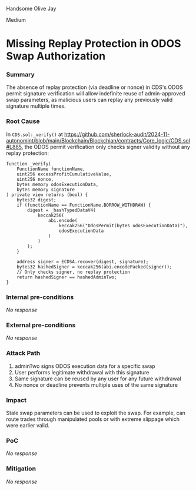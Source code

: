 Handsome Olive Jay

Medium

# Missing Replay Protection in ODOS Swap Authorization

### Summary

The absence of replay protection (via deadline or nonce) in CDS's ODOS permit signature verification will allow indefinite reuse of admin-approved swap parameters, as malicious users can replay any previously valid signature multiple times.


### Root Cause

In `CDS.sol:_verify()` at https://github.com/sherlock-audit/2024-11-autonomint/blob/main/Blockchain/Blockchian/contracts/Core_logic/CDS.sol#L885, the ODOS permit verification only checks signer validity without any replay protection:
```solidity
function _verify(
    FunctionName functionName,
    uint256 excessProfitCumulativeValue,
    uint256 nonce,
    bytes memory odosExecutionData,
    bytes memory signature
) private view returns (bool) {
    bytes32 digest;
    if (functionName == FunctionName.BORROW_WITHDRAW) {
        digest = _hashTypedDataV4(
            keccak256(
                abi.encode(
                    keccak256("OdosPermit(bytes odosExecutionData)"),
                    odosExecutionData
                )
            )
        );
    }
    
    address signer = ECDSA.recover(digest, signature);
    bytes32 hashedSigner = keccak256(abi.encodePacked(signer));
    // Only checks signer, no replay protection
    return hashedSigner == hashedAdminTwo;
}
```


### Internal pre-conditions

_No response_

### External pre-conditions

_No response_

### Attack Path

1. adminTwo signs ODOS execution data for a specific swap
2. User performs legitimate withdrawal with this signature
3. Same signature can be reused by any user for any future withdrawal
4. No nonce or deadline prevents multiple uses of the same signature

### Impact

Stale swap parameters can be used to exploit the swap. For example, can route trades through manipulated pools or with extreme slippage which were earlier valid.


### PoC

_No response_

### Mitigation

_No response_